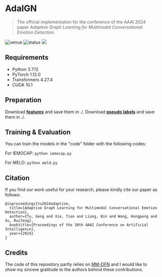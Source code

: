 # AdaIGN

> The official implementation for the conference of the AAAI 2024 paper *Adaptive Graph Learning for Multimodal Conversational Emotion Detection*.

<img src="https://img.shields.io/badge/Venue-AAAI--24-blue" alt="venue"/> <img src="https://img.shields.io/badge/Status-Accepted-success" alt="status"/> <img src="https://img.shields.io/badge/Issues-Welcome-red">

## Requirements
* Python 3.7.12
* PyTorch 1.12.0
* Transformers 4.27.4
* CUDA 10.1

## Preparation
Download [**features**](https://drive.google.com/file/d/1I47mbbHSc2vkNXZs_NjRng-7cglqDdSd/view?usp=drive_link) and save them in ./.
Download [**pseudo labels**](https://drive.google.com/file/d/1I47mbbHSc2vkNXZs_NjRng-7cglqDdSd/view?usp=drive_link) and save them in ./.

## Training & Evaluation
You can train the models in the "code" folder with the following codes:

For IEMOCAP: ```python iemocap.py```

For MELD: ```python meld.py```

## Citation
If you find our work useful for your research, please kindly cite our paper as follows:

```
@inproceedings{tu2024adaptive,
  title={Adaptive Graph Learning for Multimodal Conversational Emotion Detection},
  author={Tu, Geng and Xie, Tian and Liang, Bin and Wang, Hongpeng and Xu, Ruifeng},
  booktitle={Proceedings of the 38th AAAI Conference on Artificial Intelligence},
  year={2024}
}
```

## Credits
The code of this repository partly relies on [MM-DFN](https://github.com/zerohd4869/MM-DFN) and I would like to show my sincere gratitude to the authors behind these contributions.

